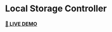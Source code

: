 # Local Storage Controller

### <a href="https://mhmd-tarek-mhmd.github.io/Local-Storage-Controller/" target="_blank">🔴 LIVE DEMO</a>
